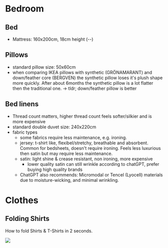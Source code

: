 # Bedroom

## Bed

* Mattress: 160x200cm, 18cm height (--)

## Pillows

* standard pillow size: 50x60cm
* when comparing IKEA pillows with synthetic (GRÖNAMARANT) and down/feather core (BERGVEN) the synthetic pillow loses it's plush shape more quickly. After about 6months the synthetic pillow is a lot flatter then the traditional one. -> tldr; down/feather pillow is better

## Bed linens

* Thread count matters, higher thread count feels softer/silkier and is more expensive
* standard double duvet size: 240x220cm
* fabric types
	* some fabrics require less maintenance, e.g. ironing.
	* jersey: t-shirt like, flexibel/stretchy, breathable and absorbent. Common for bedsheets, doesn't require ironing. Feels less luxurious then satin but may require less maintenance.
	* satin: light shine & crease resistant, non ironing, more expensive
		* lower quality satin can still wrinkle according to chatGPT, prefer buying high quality brands
	* ChatGPT also recommends: Micromodal or Tencel (Lyocell) materials due to moisture-wicking, and minimal wrinkling.

# Clothes

## Folding Shirts

How to fold Shirts & T-Shirts in 2 seconds.

![](https://twitter.com/Rainmaker1973/status/1778416010921492830)
